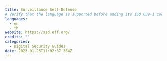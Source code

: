 ```yaml
---
title: Surveillance Self-Defense
# Verify that the language is supported before adding its ISO 639-1 code here. without the country code, i.e. ms instead of ms_MY.
languages:
  - en
  - th
website: https://ssd.eff.org/
credits: ""
categories:
  - Digital Security Guides
date: 2023-01-25T11:02:37.364Z
---
```

